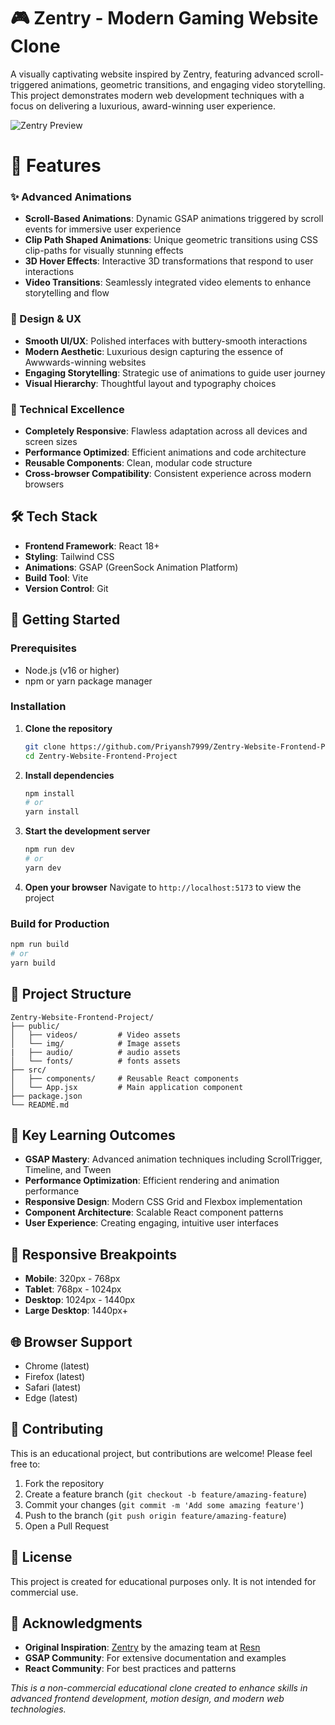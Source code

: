 # 🎮 Zentry - Modern Gaming Website Clone

A visually captivating website inspired by Zentry, featuring advanced scroll-triggered animations, geometric transitions, and engaging video storytelling. This project demonstrates modern web development techniques with a focus on delivering a luxurious, award-winning user experience.

![Zentry Preview](https://private-user-images.githubusercontent.com/151519281/388959506-ab600f24-f4d9-4cef-8f1e-3fd9194afb30.png?jwt=eyJhbGciOiJIUzI1NiIsInR5cCI6IkpXVCJ9.eyJpc3MiOiJnaXRodWIuY29tIiwiYXVkIjoicmF3LmdpdGh1YnVzZXJjb250ZW50LmNvbSIsImtleSI6ImtleTUiLCJleHAiOjE3NDg4MDM0ODEsIm5iZiI6MTc0ODgwMzE4MSwicGF0aCI6Ii8xNTE1MTkyODEvMzg4OTU5NTA2LWFiNjAwZjI0LWY0ZDktNGNlZi04ZjFlLTNmZDkxOTRhZmIzMC5wbmc_WC1BbXotQWxnb3JpdGhtPUFXUzQtSE1BQy1TSEEyNTYmWC1BbXotQ3JlZGVudGlhbD1BS0lBVkNPRFlMU0E1M1BRSzRaQSUyRjIwMjUwNjAxJTJGdXMtZWFzdC0xJTJGczMlMkZhd3M0X3JlcXVlc3QmWC1BbXotRGF0ZT0yMDI1MDYwMVQxODM5NDFaJlgtQW16LUV4cGlyZXM9MzAwJlgtQW16LVNpZ25hdHVyZT04OTM5YjI0Y2MwYjBhZGE5YmQwNTIxNGEzZmE4NTY5ZDIwZDgxMzE4YjY5NTI1NTU2MzlmYTBjZGYwODZjYzQ2JlgtQW16LVNpZ25lZEhlYWRlcnM9aG9zdCJ9.lXRJjMRNZ2TIgok03VBsVQBOtbOAOJcgj9JndOiPvyY)

# 🌟 Features

### ✨ Advanced Animations
- **Scroll-Based Animations**: Dynamic GSAP animations triggered by scroll events for immersive user experience
- **Clip Path Shaped Animations**: Unique geometric transitions using CSS clip-paths for visually stunning effects
- **3D Hover Effects**: Interactive 3D transformations that respond to user interactions
- **Video Transitions**: Seamlessly integrated video elements to enhance storytelling and flow

### 🎨 Design & UX
- **Smooth UI/UX**: Polished interfaces with buttery-smooth interactions
- **Modern Aesthetic**: Luxurious design capturing the essence of Awwwards-winning websites
- **Engaging Storytelling**: Strategic use of animations to guide user journey
- **Visual Hierarchy**: Thoughtful layout and typography choices

### 📱 Technical Excellence
- **Completely Responsive**: Flawless adaptation across all devices and screen sizes
- **Performance Optimized**: Efficient animations and code architecture
- **Reusable Components**: Clean, modular code structure
- **Cross-browser Compatibility**: Consistent experience across modern browsers

## 🛠️ Tech Stack

- **Frontend Framework**: React 18+
- **Styling**: Tailwind CSS
- **Animations**: GSAP (GreenSock Animation Platform)
- **Build Tool**: Vite
- **Version Control**: Git

## 🚀 Getting Started

### Prerequisites
- Node.js (v16 or higher)
- npm or yarn package manager

### Installation

1. **Clone the repository**
   ```bash
   git clone https://github.com/Priyansh7999/Zentry-Website-Frontend-Project.git
   cd Zentry-Website-Frontend-Project
   ```

2. **Install dependencies**
   ```bash
   npm install
   # or
   yarn install
   ```

3. **Start the development server**
   ```bash
   npm run dev
   # or
   yarn dev
   ```

4. **Open your browser**
   Navigate to `http://localhost:5173` to view the project

### Build for Production

```bash
npm run build
# or
yarn build
```

## 📁 Project Structure

```
Zentry-Website-Frontend-Project/
├── public/
│   ├── videos/         # Video assets
│   └── img/            # Image assets
|   ├── audio/          # audio assets
│   └── fonts/          # fonts assets
├── src/
│   ├── components/     # Reusable React components
│   └── App.jsx         # Main application component
├── package.json
└── README.md
```

## 🎯 Key Learning Outcomes

- **GSAP Mastery**: Advanced animation techniques including ScrollTrigger, Timeline, and Tween
- **Performance Optimization**: Efficient rendering and animation performance
- **Responsive Design**: Modern CSS Grid and Flexbox implementation
- **Component Architecture**: Scalable React component patterns
- **User Experience**: Creating engaging, intuitive user interfaces


## 📱 Responsive Breakpoints

- **Mobile**: 320px - 768px
- **Tablet**: 768px - 1024px
- **Desktop**: 1024px - 1440px
- **Large Desktop**: 1440px+

## 🌐 Browser Support

- Chrome (latest)
- Firefox (latest)
- Safari (latest)
- Edge (latest)

## 🤝 Contributing

This is an educational project, but contributions are welcome! Please feel free to:

1. Fork the repository
2. Create a feature branch (`git checkout -b feature/amazing-feature`)
3. Commit your changes (`git commit -m 'Add some amazing feature'`)
4. Push to the branch (`git push origin feature/amazing-feature`)
5. Open a Pull Request

## 📄 License

This project is created for educational purposes only. It is not intended for commercial use.

## 🙏 Acknowledgments

- **Original Inspiration**: [Zentry](https://zentry.com) by the amazing team at [Resn](https://resn.co.nz/)
- **GSAP Community**: For extensive documentation and examples
- **React Community**: For best practices and patterns

*This is a non-commercial educational clone created to enhance skills in advanced frontend development, motion design, and modern web technologies.*
